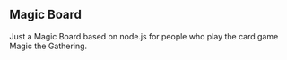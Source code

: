 

## Magic Board

Just a Magic Board based on node.js for people who play the card game Magic the Gathering.
